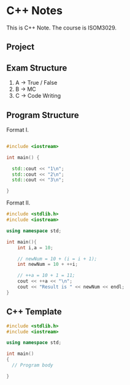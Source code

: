 # C++ Notes
This is C++ Note. The course is ISOM3029.

## Project

## Exam Structure
1. A -> True / False
2. B -> MC
3. C -> Code Writing

## Program Structure

Format I.
```cpp

#include <iostream>

int main() {

  std::cout << "1\n";
  std::cout << "2\n";
  std::cout << "3\n";

}

```

Format II.

``` cpp
#include <stdlib.h>
#include <iostream>

using namespace std;

int main(){
    int i,a = 10;

    // newNum = 10 + (i = i + 1);
    int newNum = 10 + ++i;

    // ++a = 10 + 1 = 11;
    cout << ++a << "\n";
    cout << "Result is " << newNum << endl;
}
```

## C++ Template
```cpp
#include <stdlib.h>
#include <iostream>

using namespace std;

int main()
{
  // Program body

}
```
